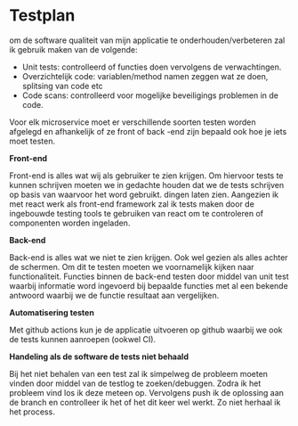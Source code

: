 # Testplan
om de software qualiteit van mijn applicatie te onderhouden/verbeteren zal ik gebruik maken van de volgende:
* Unit tests: controlleerd of functies doen vervolgens de verwachtingen.
* Overzichtelijk code: variablen/method namen zeggen wat ze doen, splitsing van code etc
* Code scans: controlleerd voor mogelijke beveiligings problemen in de code.

Voor elk microservice moet er verschillende soorten testen worden afgelegd en afhankelijk of ze front of back -end zijn bepaald ook hoe je iets moet testen.

**Front-end**

Front-end is alles wat wij als gebruiker te zien krijgen. Om hiervoor tests te kunnen schrijven moeten we in gedachte houden dat we de tests schrijven op basis van waarvoor het word gebruikt. dingen laten zien. 
Aangezien ik met react werk als front-end framework zal ik tests maken door de ingebouwde testing tools te gebruiken van react om te controleren of componenten worden ingeladen.

**Back-end**

Back-end is alles wat we niet te zien krijgen. Ook wel gezien als alles achter de schermen. Om dit te testen moeten we voornamelijk kijken naar functionaliteit. Functies binnen de back-end testen door middel van unit test waarbij informatie word ingevoerd bij bepaalde functies met al een bekende antwoord waarbij we de functie resultaat aan vergelijken.

**Automatisering testen**

Met github actions kun je de applicatie uitvoeren op github waarbij we ook de tests kunnen aanroepen (ookwel CI).

**Handeling als de software de tests niet behaald**

Bij het niet behalen van een test zal ik simpelweg de probleem moeten vinden door middel van de testlog te zoeken/debuggen. Zodra ik het probleem vind los ik deze meteen op. Vervolgens push ik de oplossing aan de branch en controlleer ik het of het dit keer wel werkt. Zo niet herhaal ik het process.


